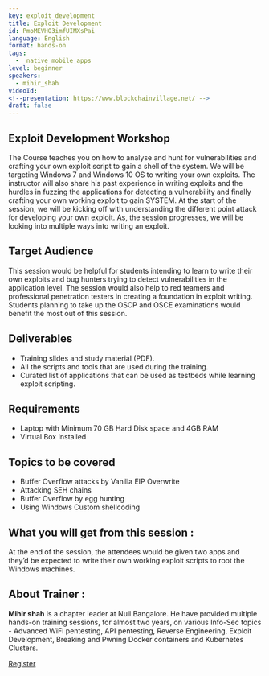 ```yaml
---
key: exploit_development
title: Exploit Development
id: PmoMEVHO3imfUIMXsPai
language: English
format: hands-on
tags:
  - _native_mobile_apps
level: beginner
speakers:
  - mihir_shah
videoId: 
<!--presentation: https://www.blockchainvillage.net/ -->
draft: false
---
```

<h2>Exploit Development Workshop</h2>

The Course teaches you on how to analyse and hunt for vulnerabilities and crafting your
own exploit script to gain a shell of the system. We will be targeting Windows 7 and
Windows 10 OS to writing your own exploits. The instructor will also share his past
experience in writing exploits and the hurdles in fuzzing the applications for detecting a
vulnerability and finally crafting your own working exploit to gain SYSTEM.
At the start of the session, we will be kicking off with understanding the different point
attack for developing your own exploit. As, the session progresses, we will be looking into
multiple ways into writing an exploit.

<h2>Target Audience</h2>

This session would be helpful for students intending to learn to write their own exploits and
bug hunters trying to detect vulnerabilities in the application level. The session would also
help to red teamers and professional penetration testers in creating a foundation in exploit
writing. Students planning to take up the OSCP and OSCE examinations would benefit the
most out of this session.

<h2>Deliverables</h2>
<ul>
<li>Training slides and study material (PDF).</li>
<li>All the scripts and tools that are used during the training.</li>
<li>Curated list of applications that can be used as testbeds while learning exploit
scripting.</li>
</ul>

<h2>Requirements</h2>
<ul>
<li>Laptop with Minimum 70 GB Hard Disk space and 4GB RAM</li>
<li>Virtual Box Installed</li>
</ul>

<h2>Topics to be covered</h2>
<ul>
<li>Buffer Overflow attacks by Vanilla EIP Overwrite</li>
<li>Attacking SEH chains</li>
<li>Buffer Overflow by egg hunting</li>
<li>Using Windows Custom shellcoding</li>
</ul>

<h2>What you will get from this session :</h2>

At the end of the session, the attendees would be given two apps and they’d be
expected to write their own working exploit scripts to root the Windows machines.

<h2>About Trainer :</h2>

<b>Mihir shah</b> is a chapter leader at Null Bangalore. He have provided multiple hands-on training sessions, for almost two years, on various Info-Sec topics - Advanced WiFi pentesting, API pentesting, Reverse Engineering, Exploit Development, Breaking and Pwning Docker containers and Kubernetes Clusters.


<a align="center" class="btn primary" target="_blank" rel="noopener" href="https://docs.google.com/forms/u/0/d/1TEHmO9Jg_kxWCxfzct3qjneHSegAF2QjF-co4rG7dt8/viewform?edit_requested=true">Register</a>